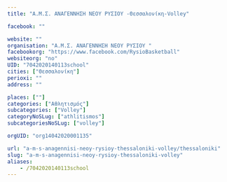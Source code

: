 ```yaml
---
title: "Α.M.Σ. ΑΝΑΓΕΝΝΗΣΗ ΝΕΟΥ ΡΥΣΙΟΥ -Θεσσαλονίκη-Volley"

facebook: ""

website: ""
organisation: "Α.M.Σ. ΑΝΑΓΕΝΝΗΣΗ ΝΕΟΥ ΡΥΣΙΟΥ "
facebookorg: "https://www.facebook.com/RysioBasketball"
websiteorg: "no"
UID: "7042020140113school"
cities: ["Θεσσαλονίκη"]
perioxi: ""
address: ""

places: [""]
categories: ["Αθλητισμός"]
subcategories: ["Volley"]
categoryNoSLug: ["athlitismos"]
subcategoriesNoSLug: ["volley"]

orgUID: "org14042020001135"

url: "a-m-s-anagennisi-neoy-rysioy-thessaloniki-volley/thessaloniki"
slug: "a-m-s-anagennisi-neoy-rysioy-thessaloniki-volley"
aliases:
    - /7042020140113school
---
```





